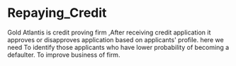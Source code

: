 # Repaying_Credit
Gold Atlantis is credit proving firm ,After receiving credit application it approves or disapproves application based on applicants' profile. here we need To identify those applicants who have lower probability of becoming a defaulter. To improve business of firm.
